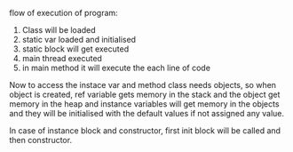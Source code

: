 flow of execution of program:

1. Class will be loaded
2. static var loaded and initialised
3. static block will get executed
4. main thread executed
5. in main method it will execute the each line of code

Now to access the instace var and method class needs objects, so when object is created,
ref variable gets memory in the stack and the object get memory in the heap and instance 
variables will get memory in the objects and they will be initialised with the default values 
if not assigned any value.

In case of instance block and constructor, first init block will be called and then constructor.

